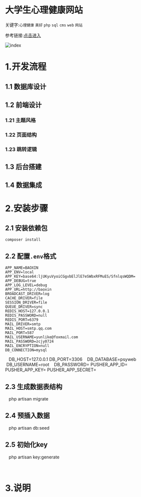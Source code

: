 # 大学生心理健康网站  

关键字:`心理健康` `美好` `php` `sql` `cms` `web` `网站`  

参考链接:[点击进入](http://psy.fh21.com.cn)  

![index](http://www.galaxee.cn/static/PsyWeb/design/%E9%A6%96%E9%A1%B5.png) 

# 1.开发流程

## 1.1 数据库设计

## 1.2 前端设计

### 1.21 主题风格

### 1.22 页面结构

### 1.23 跳转逻辑

## 1.3 后台搭建

## 1.4 数据集成

# 2.安装步骤

## 2.1 安装依赖包  

    composer install  
  
## 2.2 配置`.env`格式  

    APP_NAME=BAOXIN
    APP_ENV=local
    APP_KEY=base64:ljUKyuVyoiCGgvbElJlE7eSWbxRFMuES/SfnlqsWQDM=
    APP_DEBUG=true
    APP_LOG_LEVEL=debug
    APP_URL=http://baoxin
    BROADCAST_DRIVER=log
    CACHE_DRIVER=file
    SESSION_DRIVER=file
    QUEUE_DRIVER=sync
    REDIS_HOST=127.0.0.1
    REDIS_PASSWORD=null
    REDIS_PORT=6379
    MAIL_DRIVER=smtp
    MAIL_HOST=smtp.qq.com
    MAIL_PORT=587
    MAIL_USERNAME=yunlike@foxmail.com
    MAIL_PASSWORD=zcjy0724
    MAIL_ENCRYPTION=null
    DB_CONNECTION=mysql
    DB_HOST=127.0.0.1
    DB_PORT=3306
    DB_DATABASE=psyweb
    DB_USERNAME=root
    DB_PASSWORD=
    PUSHER_APP_ID=
    PUSHER_APP_KEY=
    PUSHER_APP_SECRET=
  
## 2.3 生成数据表结构  


    php artisan migrate  
    
## 2.4 预插入数据 


    php artisan db:seed
   
## 2.5 初始化key
  
  
    php artisan key:generate
 
  

# 3.说明





